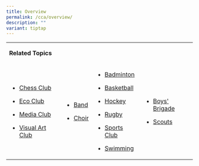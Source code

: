 ```yaml
---
title: Overview
permalink: /cca/overview/
description: ""
variant: tiptap
---
```

<table style="minWidth: 100px">
<colgroup>
<col>
<col>
<col>
<col>
</colgroup>
<tbody>
<tr>
<td rowspan="1" colspan="4">
<p><strong>Related Topics</strong>
</p>
</td>
</tr>
<tr>
<td rowspan="1" colspan="1">
<ul data-tight="true" class="tight">
<li>
<p><a href="https://staging.dnfzur975cvj1.amplifyapp.com/cca/clubs/chess-club/" rel="noopener noreferrer nofollow" target="_blank">Chess Club</a>
<br>
</p>
</li>
<li>
<p><a href="https://staging.dnfzur975cvj1.amplifyapp.com/cca/Clubs/eco-club/" rel="noopener noreferrer nofollow" target="_blank">Eco Club</a>
<br>
</p>
</li>
<li>
<p><a href="https://staging.dnfzur975cvj1.amplifyapp.com/cca/Clubs/media-club/" rel="noopener noreferrer nofollow" target="_blank">Media Club</a>
<br>
</p>
</li>
<li>
<p><a href="https://staging.dnfzur975cvj1.amplifyapp.com/cca/Clubs/visual-art-club/" rel="noopener noreferrer nofollow" target="_blank">Visual Art Club</a>
<br>
</p>
</li>
</ul>
</td>
<td rowspan="1" colspan="1">
<ul data-tight="true" class="tight">
<li>
<p><a href="https://staging.dnfzur975cvj1.amplifyapp.com/cca/performing-arts/band/" rel="noopener noreferrer nofollow" target="_blank">Band</a>
<br>
</p>
</li>
<li>
<p><a href="https://staging.dnfzur975cvj1.amplifyapp.com/cca/Performing-Arts/choir/" rel="noopener noreferrer nofollow" target="_blank">Choir</a>
<br>
</p>
</li>
</ul>
</td>
<td rowspan="1" colspan="1">
<ul data-tight="true" class="tight">
<li>
<p><a href="https://staging.dnfzur975cvj1.amplifyapp.com/cca/sports-and-games/badminton/" rel="noopener noreferrer nofollow" target="_blank">Badminton</a>
<br>
</p>
</li>
<li>
<p><a href="https://staging.dnfzur975cvj1.amplifyapp.com/cca/Sports-and-Games/basketball/" rel="noopener noreferrer nofollow" target="_blank">Basketball</a>
<br>
</p>
</li>
<li>
<p><a href="https://staging.dnfzur975cvj1.amplifyapp.com/cca/Sports-and-Games/hockey/" rel="noopener noreferrer nofollow" target="_blank">Hockey</a>
<br>
</p>
</li>
<li>
<p><a href="https://staging.dnfzur975cvj1.amplifyapp.com/cca/Sports-and-Games/rugby/" rel="noopener noreferrer nofollow" target="_blank">Rugby</a>
<br>
</p>
</li>
<li>
<p><a href="https://staging.dnfzur975cvj1.amplifyapp.com/cca/Sports-and-Games/sports-club/" rel="noopener noreferrer nofollow" target="_blank">Sports Club</a>
<br>
</p>
</li>
<li>
<p><a href="https://staging.dnfzur975cvj1.amplifyapp.com/cca/Sports-and-Games/swimming/" rel="noopener noreferrer nofollow" target="_blank">Swimming</a>
<br>
</p>
</li>
</ul>
</td>
<td rowspan="1" colspan="1">
<ul data-tight="true" class="tight">
<li>
<p><a href="https://staging.dnfzur975cvj1.amplifyapp.com/cca/uniformed-groups/boys-brigade/" rel="noopener noreferrer nofollow" target="_blank">Boys' Brigade</a>
<br>
</p>
</li>
<li>
<p><a href="https://staging.dnfzur975cvj1.amplifyapp.com/cca/uniformed-groups/scouts/" rel="noopener noreferrer nofollow" target="_blank">Scouts</a>
</p>
</li>
</ul>
</td>
</tr>
</tbody>
</table>
<p></p>